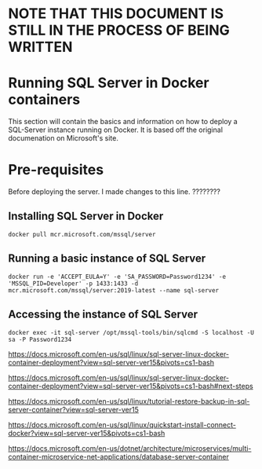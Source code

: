 # NOTE THAT THIS DOCUMENT IS STILL IN THE PROCESS OF BEING WRITTEN

# Running SQL Server in Docker containers
This section will contain the basics and information on how to deploy a SQL-Server instance running on Docker. It is based off the original documenation on Microsoft's site.

# Pre-requisites
Before deploying the server. I made changes to this line. ????????

## Installing SQL Server in Docker
`docker pull mcr.microsoft.com/mssql/server`

## Running a basic instance of SQL Server
`docker run -e 'ACCEPT_EULA=Y' -e 'SA_PASSWORD=Password1234' -e 'MSSQL_PID=Developer' -p 1433:1433 -d mcr.microsoft.com/mssql/server:2019-latest --name sql-server`

## Accessing the instance of SQL Server
`docker exec -it sql-server /opt/mssql-tools/bin/sqlcmd -S localhost -U sa -P Password1234`



https://docs.microsoft.com/en-us/sql/linux/sql-server-linux-docker-container-deployment?view=sql-server-ver15&pivots=cs1-bash

https://docs.microsoft.com/en-us/sql/linux/sql-server-linux-docker-container-deployment?view=sql-server-ver15&pivots=cs1-bash#next-steps

https://docs.microsoft.com/en-us/sql/linux/tutorial-restore-backup-in-sql-server-container?view=sql-server-ver15

https://docs.microsoft.com/en-us/sql/linux/quickstart-install-connect-docker?view=sql-server-ver15&pivots=cs1-bash

https://docs.microsoft.com/en-us/dotnet/architecture/microservices/multi-container-microservice-net-applications/database-server-container
